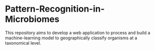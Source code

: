 # Pattern-Recognition-in-Microbiomes

This repository aims to develop a web application to process and build a machine-learning model to geographically classify organisms at a taxonomical level. 
